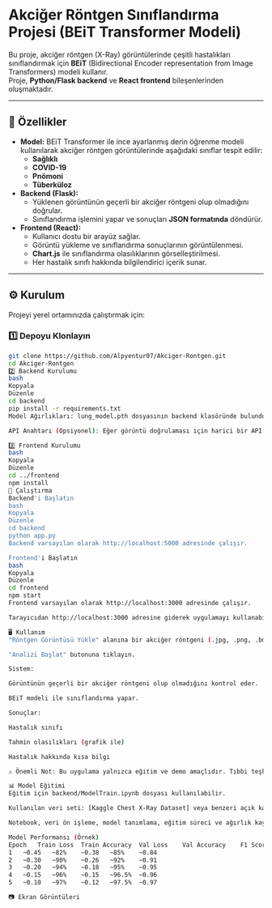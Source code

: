 # Akciğer Röntgen Sınıflandırma Projesi (BEiT Transformer Modeli)

Bu proje, akciğer röntgen (X-Ray) görüntülerinde çeşitli hastalıkları sınıflandırmak için **BEiT** (Bidirectional Encoder representation from Image Transformers) modeli kullanır.  
Proje, **Python/Flask backend** ve **React frontend** bileşenlerinden oluşmaktadır.

---

## 📌 Özellikler

- **Model:** BEiT Transformer ile ince ayarlanmış derin öğrenme modeli kullanılarak akciğer röntgen görüntülerinde aşağıdaki sınıflar tespit edilir:
  - **Sağlıklı**
  - **COVID-19**
  - **Pnömoni**
  - **Tüberküloz**
- **Backend (Flask):**
  - Yüklenen görüntünün geçerli bir akciğer röntgeni olup olmadığını doğrular.
  - Sınıflandırma işlemini yapar ve sonuçları **JSON formatında** döndürür.
- **Frontend (React):**
  - Kullanıcı dostu bir arayüz sağlar.
  - Görüntü yükleme ve sınıflandırma sonuçlarının görüntülenmesi.
  - **Chart.js** ile sınıflandırma olasılıklarının görselleştirilmesi.
  - Her hastalık sınıfı hakkında bilgilendirici içerik sunar.

---

## ⚙️ Kurulum

Projeyi yerel ortamınızda çalıştırmak için:

### 1️⃣ Depoyu Klonlayın
```bash
git clone https://github.com/Alpyentur07/Akciger-Rontgen.git
cd Akciger-Rontgen
2️⃣ Backend Kurulumu
bash
Kopyala
Düzenle
cd backend
pip install -r requirements.txt
Model Ağırlıkları: lung_model.pth dosyasının backend klasöründe bulunduğundan emin olun.

API Anahtarı (Opsiyonel): Eğer görüntü doğrulaması için harici bir API kullanıyorsanız, app.py dosyasındaki API_KEY alanına kendi anahtarınızı ekleyin.

3️⃣ Frontend Kurulumu
bash
Kopyala
Düzenle
cd ../frontend
npm install
🚀 Çalıştırma
Backend'i Başlatın
bash
Kopyala
Düzenle
cd backend
python app.py
Backend varsayılan olarak http://localhost:5000 adresinde çalışır.

Frontend'i Başlatın
bash
Kopyala
Düzenle
cd frontend
npm start
Frontend varsayılan olarak http://localhost:3000 adresinde çalışır.

Tarayıcıdan http://localhost:3000 adresine giderek uygulamayı kullanabilirsiniz.

🖥 Kullanım
"Röntgen Görüntüsü Yükle" alanına bir akciğer röntgeni (.jpg, .png, .bmp, .tif) yükleyin.

"Analizi Başlat" butonuna tıklayın.

Sistem:

Görüntünün geçerli bir akciğer röntgeni olup olmadığını kontrol eder.

BEiT modeli ile sınıflandırma yapar.

Sonuçlar:

Hastalık sınıfı

Tahmin olasılıkları (grafik ile)

Hastalık hakkında kısa bilgi

⚠️ Önemli Not: Bu uygulama yalnızca eğitim ve demo amaçlıdır. Tıbbi teşhis için kullanılmamalıdır. Her zaman bir sağlık uzmanına danışınız.

📊 Model Eğitimi
Eğitim için backend/ModelTrain.ipynb dosyası kullanılabilir.

Kullanılan veri seti: [Kaggle Chest X-Ray Dataset] veya benzeri açık kaynaklı veri setleri.

Notebook, veri ön işleme, model tanımlama, eğitim süreci ve ağırlık kaydetme adımlarını içerir.

Model Performansı (Örnek)
Epoch	Train Loss	Train Accuracy	Val Loss	Val Accuracy	F1 Score
1	~0.45	~82%	~0.38	~85%	~0.84
2	~0.30	~90%	~0.26	~92%	~0.91
3	~0.20	~94%	~0.18	~95%	~0.95
4	~0.15	~96%	~0.15	~96.5%	~0.96
5	~0.10	~97%	~0.12	~97.5%	~0.97

📷 Ekran Görüntüleri

